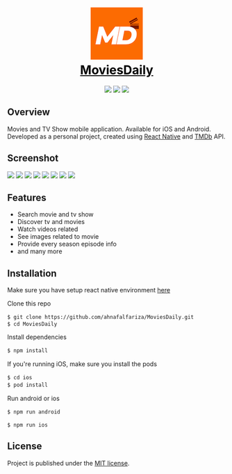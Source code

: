 <h1 align="center">
  <img src="./img/Logo.png"><br>
  <a href="github.com/ahnafalfariza/moviesdaily" style="color: black"><span>MoviesDaily</span></a><br>
</h1>

<p align="center">
  <img src="https://img.shields.io/badge/react-16.13-green.svg" />
  <img src="https://img.shields.io/badge/react--native-0.63-blue.svg" />
  <img src="https://img.shields.io/badge/license-MIT-red" />
</p>

## Overview

Movies and TV Show mobile application. Available for iOS and Android.
Developed as a personal project, created using [React Native](https://facebook.github.io/react-native/) and [TMDb](https://www.themoviedb.org/) API.

## Screenshot

<img src="https://user-images.githubusercontent.com/33027382/88659555-710aea00-d0ff-11ea-952c-9c62a8b654b1.png" width="200" /> <img src="https://user-images.githubusercontent.com/33027382/88659564-736d4400-d0ff-11ea-84b2-87de74afbc66.png" width="200" /> <img src="https://user-images.githubusercontent.com/33027382/88659539-6bad9f80-d0ff-11ea-8594-0b2b29103282.png" width="200" /> <img src="https://user-images.githubusercontent.com/33027382/88659552-6fd9bd00-d0ff-11ea-8de0-8f2214f5244e.png" width="200" /> <img src="https://user-images.githubusercontent.com/33027382/88659557-71a38080-d0ff-11ea-95b3-ac427db79f85.png" width="200" /> <img src="https://user-images.githubusercontent.com/33027382/88659559-723c1700-d0ff-11ea-92de-fe595bc02469.png" width="200" /> <img src="https://user-images.githubusercontent.com/33027382/88659563-72d4ad80-d0ff-11ea-811e-552659f06c25.png" width="200" /> <img src="https://user-images.githubusercontent.com/33027382/88659566-7405da80-d0ff-11ea-824a-ae3d50e23edd.png" width="200" />

## Features

- Search movie and tv show
- Discover tv and movies
- Watch videos related
- See images related to movie
- Provide every season episode info
- and many more

## Installation

Make sure you have setup react native environment [here](https://reactnative.dev/docs/environment-setup)

Clone this repo

```
$ git clone https://github.com/ahnafalfariza/MoviesDaily.git
$ cd MoviesDaily
```

Install dependencies

```sh
$ npm install
```

If you're running iOS, make sure you install the pods

```sh
$ cd ios
$ pod install
```

Run android or ios

```
$ npm run android
```

```
$ npm run ios
```

## License

Project is published under the [MIT license](/LICENSE.md).
